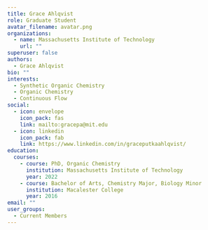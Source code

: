 ```yaml
---
title: Grace Ahlqvist
role: Graduate Student
avatar_filename: avatar.png
organizations:
  - name: Massachusetts Institute of Technology
    url: ""
superuser: false
authors:
  - Grace Ahlqvist
bio: ""
interests:
  - Synthetic Organic Chemistry
  - Organic Chemistry
  - Continuous Flow
social:
  - icon: envelope
    icon_pack: fas
    link: mailto:gracepa@mit.edu
  - icon: linkedin
    icon_pack: fab
    link: https://www.linkedin.com/in/graceputkaahlqvist/
education:
  courses:
    - course: PhD, Organic Chemistry
      institution: Massachusetts Institute of Technology
      year: 2022
    - course: Bachelor of Arts, Chemistry Major, Biology Minor
      institution: Macalester College
      year: 2016
email: ""
user_groups:
  - Current Members
---
```

